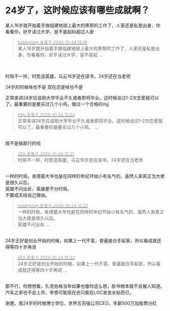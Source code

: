 # 24岁了，这时候应该有哪些成就啊？


某人16岁就开始着手做组建地球上最大的黑帮的工作了，人家还是私塾出身，你看看你，好歹读过大学，是不是起码超过人家

<div class="quote"><blockquote><font size="2"><a href="https://www.hostloc.com/forum.php?mod=redirect&amp;goto=findpost&amp;pid=9346053&amp;ptid=757970" target="_blank"><font color="#999999">bobbylong 发表于 2020-10-24 15:18</font></a></font><br />
某人16岁就开始着手做组建地球上最大的黑帮的工作了，人家还是私塾出身，你看看你，好歹读过大学，是不是起 ...</blockquote></div><br />
<br />
时局不一样，时势造英雄，马云16岁还在读书，24岁还在当老师<img id="aimg_LffRF" onclick="zoom(this, this.src, 0, 0, 0)" class="zoom" src="https://cdn.jsdelivr.net/gh/hishis/forum-master/public/images/patch.gif" onmouseover="img_onmouseoverfunc(this)" onload="thumbImg(this)" border="0" alt="" />

24岁的时候啥也不是 现在还是啥也不是<img src="static/image/smiley/default/sad.gif" smilieid="2" border="0" alt="" />

正常来讲24岁应该刚大学毕业不久或者即将毕业。这时候谈过1-2次恋爱就可以了。最重要的是要买过几个小鸡，做过一个合格的mjj

<div class="quote"><blockquote><font size="2"><a href="https://www.hostloc.com/forum.php?mod=redirect&amp;goto=findpost&amp;pid=9346078&amp;ptid=757970" target="_blank"><font color="#999999">bbp 发表于 2020-10-24 15:23</font></a></font><br />
正常来讲24岁应该刚大学毕业不久或者即将毕业。这时候谈过1-2次恋爱就可以了。最重要的是要买过几个小鸡， ...</blockquote></div><br />
我不是做那行的哈

<div class="quote"><blockquote><font size="2"><a href="https://www.hostloc.com/forum.php?mod=redirect&amp;goto=findpost&amp;pid=9346063&amp;ptid=757970" target="_blank"><font color="#999999">SFA 发表于 2020-10-24 15:21</font></a></font><br />
时局不一样，时势造英雄，马云16岁还在读书，24岁还在当老师</blockquote></div><br />
一样的时局，肯德基大爷也是在同样的年纪开始小有名气的，虽然人家真正当大佬是很久以后。<br />
英雄不问出处，英雄更不分时局。<br />
不要成天给自己理由。

<div class="quote"><blockquote><font size="2"><a href="https://www.hostloc.com/forum.php?mod=redirect&amp;goto=findpost&amp;pid=9346092&amp;ptid=757970" target="_blank"><font color="#999999">bobbylong 发表于 2020-10-24 15:25</font></a></font><br />
一样的时局，肯德基大爷也是在同样的年纪开始小有名气的，虽然人家真正当大佬是很久以后。<br />
英雄不问出处 ...</blockquote></div><br />
24岁正好是创业开始的时候，如果上一代不富，普遍是白手起家，所以看成就还得等四十岁再说<img id="aimg_Lc76W" onclick="zoom(this, this.src, 0, 0, 0)" class="zoom" src="https://cdn.jsdelivr.net/gh/hishis/forum-master/public/images/patch.gif" onmouseover="img_onmouseoverfunc(this)" onload="thumbImg(this)" border="0" alt="" />

<div class="quote"><blockquote><font size="2"><a href="https://www.hostloc.com/forum.php?mod=redirect&amp;goto=findpost&amp;pid=9346133&amp;ptid=757970" target="_blank"><font color="#999999">SFA 发表于 2020-10-24 15:33</font></a></font><br />
24岁正好是创业开始的时候，如果上一代不富，普遍是白手起家，所以看成就还得等四十岁再说 ...</blockquote></div><br />
那不行，你想想看，扎克伯格当年如果也像你这么想，脸书根本就不会被人知道。汽车之家也不会上市，李想可能现在也只能在LOC发发水贴而已。

谢邀，我24岁的时候博士学位，世界五百强公司CEO，年薪500万加股票分红
